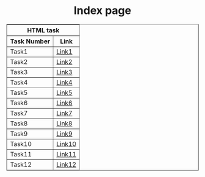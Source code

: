 <!DOCTYPE html>
<html lang="en">
<head>
    <meta charset="UTF-8">
    <meta name="viewport" content="width=device-width, initial-scale=1.0">
    <title>Document</title>
</head>
<body>
    <center>
        <h1>Index page</h1>
        <table border="1">
            <tr>
                <th colspan="2">HTML task</th>
            </tr>
            <tr>
                <th>Task Number</th>
                <th>Link</th>
            </tr>
             <tr>
                <td>Task1</td>
                <td><a href="https://shankar0712-g.github.io/21BCE9451/task1.html">Link1</a></td>
            </tr>
            <tr>
                <td>Task2</td>
                <td><a href="https://shankar0712-g.github.io/21BCE9451/task2.html">Link2</a></td>
            </tr>
            <tr>
                <td>Task3</td>
                <td><a href="https://shankar0712-g.github.io/21BCE9451/task3.html">Link3</a></td>
            </tr>
            <tr>
                <td>Task4</td>
                <td><a href="https://shankar0712-g.github.io/21BCE9451/task4.html">Link4</a></td>
            </tr>
            <tr>
                <td>Task5</td>
                <td><a href="https://shankar0712-g.github.io/21BCE9451/task5.html">Link5</a></td>
            </tr>
            <tr>
                <td>Task6</td>
                <td><a href="https://shankar0712-g.github.io/21BCE9451/task6.html">Link6</a></td>
            </tr>
            <tr>
                <td>Task7</td>
                <td><a href="https://shankar0712-g.github.io/21BCE9451/task7.html">Link7</a></td>
            </tr>
            <tr>
                <td>Task8</td>
                <td><a href="https://shankar0712-g.github.io/21BCE9451/task8.html">Link8</a></td>
            </tr>
            <tr>
                <td>Task9</td>
                <td><a href="https://shankar0712-g.github.io/21BCE9451/task9.html">Link9</a></td>
            </tr>
            <tr>
                <td>Task10</td>
                <td><a href="https://shankar0712-g.github.io/21BCE9451/task10.html">Link10</a></td>
            </tr>
            <tr>
                <td>Task11</td>
                <td><a href="https://shankar0712-g.github.io/21BCE9451/task11.html">Link11</a></td>
            </tr>
            <tr>
                <td>Task12</td>
                <td><a href="https://shankar0712-g.github.io/21BCE9451/task12.html">Link12</a></td>
            </tr>
        </table>
    </center>
</body>
</html>
